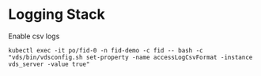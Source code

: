 # Logging Stack

Enable csv logs
```
kubectl exec -it po/fid-0 -n fid-demo -c fid -- bash -c "vds/bin/vdsconfig.sh set-property -name accessLogCsvFormat -instance vds_server -value true"
```